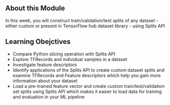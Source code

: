 ## About this Module
In this week, you will construct train/validation/test splits of any dataset - either custom or present in TensorFlow hub dataset library - using Splits API

## Learning Obejctives
* Compare Python slicing operation with Splits API
* Explore TFRecords and individual samples in a dataset
* Investigate feature descriptors
* Identify applications of the Splits API to create custom dataset splits and examine TFRecords and Feature descriptors which help you gain more information about your dataset
* Load a pre-trained feature vector and create custom train/test/validation set splits using Splits API which makes it easier to load data for training and evaluation in your ML pipeline
